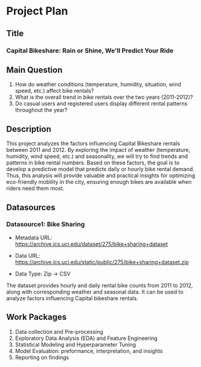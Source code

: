 # Project Plan

## Title
<!-- Give your project a short title. -->
### Capital Bikeshare: Rain or Shine, We'll Predict Your Ride

## Main Question

<!-- Think about one main question you want to answer based on the data. -->
1. How do weather conditions (temperature, humidity, situation, wind speed, etc.) affect bike rentals?
2. What is the overall trend in bike rentals over the two years (2011-2012)?
3. Do casual users and registered users display different rental patterns throughout the year?

## Description

<!-- Describe your data science project in max. 200 words. Consider writing about why and how you attempt it. -->
This project analyzes the factors influencing Capital Bikeshare rentals between 2011 and 2012. By exploring the impact of weather (temperature, humidity, wind speed, etc.) and seasonality, we will try to find trends and patterns in bike rental numbers. Based on these factors, the goal is to develop a predictive model that predicts daily or hourly bike rental demand. Thus, this analysis will provide valuable and practical insights for optimizing eco-friendly mobility in the city, ensuring enough bikes are available when riders need them most.

## Datasources

<!-- Describe each datasources you plan to use in a section. Use the prefic "DatasourceX" where X is the id of the datasource. -->

### Datasource1: Bike Sharing

* Metadata URL: <https://archive.ics.uci.edu/dataset/275/bike+sharing+dataset>

* Data URL: <https://archive.ics.uci.edu/static/public/275/bike+sharing+dataset.zip>

* Data Type: Zip -> CSV

The dataset provides hourly and daily rental bike counts from 2011 to 2012, along with corresponding weather and seasonal data.  It can be used to analyze factors influencing Capital bikeshare rentals.

## Work Packages

<!-- List of work packages ordered sequentially, each pointing to an issue with more details. -->

1. Data collection and Pre-processing
2. Exploratory Data Analysis (EDA) and Feature Engineering
3. Statistical Modeling and Hyperparameter Tuning
4. Model Evaluation: preformance, interpretation, and insights
5. Reporting on findings
